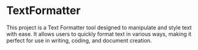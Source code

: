 # TextFormatter
This project is a Text Formatter tool designed to manipulate and style text with ease. It allows users to quickly format text in various ways, making it perfect for use in writing, coding, and document creation.
